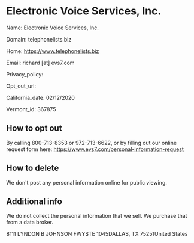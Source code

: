 
# Electronic Voice Services, Inc.

Name: Electronic Voice Services, Inc.

Domain: telephonelists.biz

Home: https://www.telephonelists.biz

Email: richard [at] evs7.com

Privacy_policy: 

Opt_out_url: 

California_date: 02/12/2020

Vermont_id: 367875



## How to opt out

By calling 800-713-8353 or 972-713-6622, or by filling out our online request form here: https://www.evs7.com/personal-information-request

## How to delete

We don't post any personal information online for public viewing.

## Additional info

We do not collect the personal information that we sell. We purchase that from a data broker.

8111 LYNDON B JOHNSON FWYSTE 1045DALLAS, TX 75251United States

